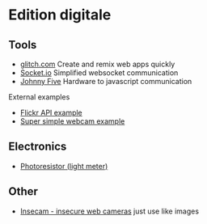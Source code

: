 Edition digitale
===

Tools
---
* [glitch.com](https://glitch.com) Create and remix web apps quickly
* [Socket.io](https://socket.io/) Simplified websocket communication
* [Johnny Five](http://johnny-five.io/) Hardware to javascript communication

External examples
* [Flickr API example](https://glitch.com/~flickr-api-mashup)
* [Super simple webcam example](https://webcam.glitch.me/) 

Electronics
---
* [Photoresistor (light meter)](https://github.com/rwaldron/johnny-five/blob/master/docs/photoresistor.md)

Other
---
* [Insecam - insecure web cameras](https://www.insecam.org/) just use like images